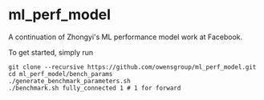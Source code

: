 # ml_perf_model
A continuation of Zhongyi's ML performance model work at Facebook.

To get started, simply run
```
git clone --recursive https://github.com/owensgroup/ml_perf_model.git
cd ml_perf_model/bench_params
./generate_benchmark_parameters.sh
./benchmark.sh fully_connected 1 # 1 for forward
```